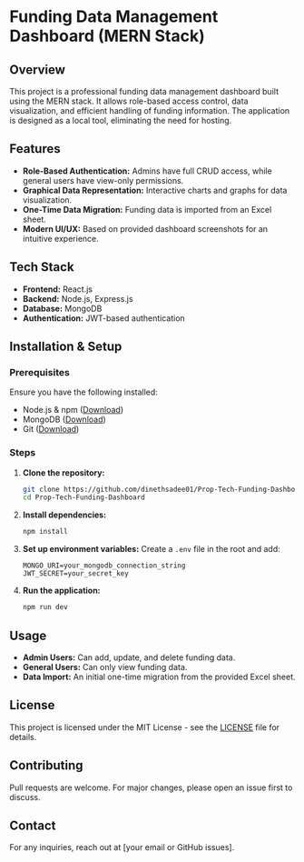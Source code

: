 # Funding Data Management Dashboard (MERN Stack)

## Overview
This project is a professional funding data management dashboard built using the MERN stack. It allows role-based access control, data visualization, and efficient handling of funding information. The application is designed as a local tool, eliminating the need for hosting.

## Features
- **Role-Based Authentication:** Admins have full CRUD access, while general users have view-only permissions.
- **Graphical Data Representation:** Interactive charts and graphs for data visualization.
- **One-Time Data Migration:** Funding data is imported from an Excel sheet.
- **Modern UI/UX:** Based on provided dashboard screenshots for an intuitive experience.

## Tech Stack
- **Frontend:** React.js
- **Backend:** Node.js, Express.js
- **Database:** MongoDB
- **Authentication:** JWT-based authentication

## Installation & Setup
### Prerequisites
Ensure you have the following installed:
- Node.js & npm ([Download](https://nodejs.org/))
- MongoDB ([Download](https://www.mongodb.com/try/download/community))
- Git ([Download](https://git-scm.com/))

### Steps
1. **Clone the repository:**
   ```sh
   git clone https://github.com/dinethsadee01/Prop-Tech-Funding-Dashboard.git
   cd Prop-Tech-Funding-Dashboard
   ```
2. **Install dependencies:**
   ```sh
   npm install
   ```
3. **Set up environment variables:**
   Create a `.env` file in the root and add:
   ```env
   MONGO_URI=your_mongodb_connection_string
   JWT_SECRET=your_secret_key
   ```
4. **Run the application:**
   ```sh
   npm run dev
   ```

## Usage
- **Admin Users:** Can add, update, and delete funding data.
- **General Users:** Can only view funding data.
- **Data Import:** An initial one-time migration from the provided Excel sheet.

## License
This project is licensed under the MIT License - see the [LICENSE](LICENSE) file for details.

## Contributing
Pull requests are welcome. For major changes, please open an issue first to discuss.

## Contact
For any inquiries, reach out at [your email or GitHub issues].

